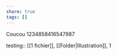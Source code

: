 ```yaml
---
share: true
tags: []
---
```



Coucou
1234858416547987

testing:: [[1 fichier]], [[Folder|Illustration]], 1

